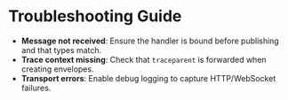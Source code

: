 # Troubleshooting Guide

- **Message not received**: Ensure the handler is bound before publishing and that types match.
- **Trace context missing**: Check that `traceparent` is forwarded when creating envelopes.
- **Transport errors**: Enable debug logging to capture HTTP/WebSocket failures.

